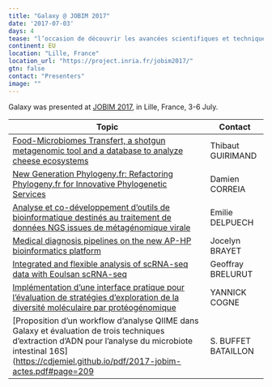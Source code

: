 ```yaml
---
title: "Galaxy @ JOBIM 2017"
date: '2017-07-03'
days: 4
tease: "l’occasion de découvrir les avancées scientifiques et techniques en analyse, comparaison et exploitation des données biologiques"
continent: EU
location: "Lille, France"
location_url: "https://project.inria.fr/jobim2017/"
gtn: false
contact: "Presenters"
image: ""
---
```


Galaxy was presented at [JOBIM 2017](https://project.inria.fr/jobim2017/), in Lille, France, 3-6 July.

| Topic | Contact |
| ---- | ---- |
| [Food-Microbiomes Transfert, a shotgun metagenomic tool and a database to analyze cheese ecosystems ](https://cdjemiel.github.io/pdf/2017-jobim-actes.pdf#page=25) | Thibaut GUIRIMAND |
| [New Generation Phylogeny.fr: Refactoring Phylogeny.fr for Innovative Phylogenetic Services](https://cdjemiel.github.io/pdf/2017-jobim-actes.pdf#page=63) | Damien ​CORREIA |
| [Analyse et co-développement d’outils de bioinformatique destinés au traitement de données NGS issues de métagénomique virale](https://cdjemiel.github.io/pdf/2017-jobim-actes.pdf#page=116) | Emilie DELPUECH |
| [Medical diagnosis pipelines on the new AP-HP bioinformatics platform](https://cdjemiel.github.io/pdf/2017-jobim-actes.pdf#page=162) | Jocelyn BRAYET |
| [Integrated and flexible analysis of scRNA-seq data with Eoulsan scRNA-seq](https://cdjemiel.github.io/pdf/2017-jobim-actes.pdf#page=148) |Geoffray BRELURUT |
| [Implémentation d’une interface pratique pour l’évaluation de stratégies d’exploration de la diversité moléculaire par protéogénomique](https://cdjemiel.github.io/pdf/2017-jobim-actes.pdf#page=168) | YANNICK COGNE |
| [Proposition d’un workflow d’analyse QIIME dans Galaxy et évaluation de trois techniques d’extraction d’ADN pour l’analyse du microbiote intestinal 16S](https://cdjemiel.github.io/pdf/2017-jobim-actes.pdf#page=209 | S. BUFFET BATAILLON |
